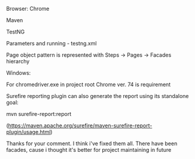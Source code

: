 Browser: Chrome

Maven

TestNG

Parameters and running - testng.xml

Page object pattern is represented with Steps -> Pages -> Facades hierarchy


Windows:

For chromedriver.exe in project root Chrome ver. 74 is requirement


Surefire reporting plugin can also generate the report using its standalone goal:

mvn surefire-report:report

(https://maven.apache.org/surefire/maven-surefire-report-plugin/usage.html)


Thanks for your comment. I think i've fixed them all. There have been facades, cause i thought it's better for project maintaining in future
